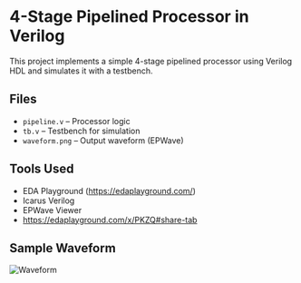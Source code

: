 # 4-Stage Pipelined Processor in Verilog

This project implements a simple 4-stage pipelined processor using Verilog HDL and simulates it with a testbench.

## Files
- `pipeline.v` – Processor logic
- `tb.v` – Testbench for simulation
- `waveform.png` – Output waveform (EPWave)

## Tools Used
- EDA Playground (https://edaplayground.com/)
- Icarus Verilog
- EPWave Viewer
- https://edaplayground.com/x/PKZQ#share-tab

## Sample Waveform
![Waveform](waveform.png)
